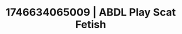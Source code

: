 ---
categories:
- ASMR tingles
- Alt aesthetic girls
- Erotic adventure
- AI-generated
- Flushed skin
- Voyeur fantasy
- ASMR
- Cosplay
image: /assets/images/1746634065009.jpg
layout: post
seo:
  description: Featured content with exclusive Scat Fetish, ABDL Play. HD images available.
  keywords: Scat Fetish, ABDL Play
  og_image: /assets/images/1746634065009.jpg
  schema_type: VisualArtwork
tags:
- ABDL Play
- '#1746634065009'
- Scat Fetish
title: 1746634065009 | ABDL Play Scat Fetish
---